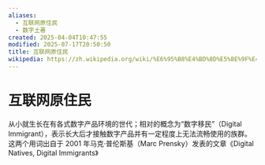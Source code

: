 ```yaml
---
aliases:
  - 互联网原住民
  - 数字土著
created: 2025-04-04T10:47:55
modified: 2025-07-17T20:50:50
title: 互联网原住民
wikipedia: https://zh.wikipedia.org/wiki/%E6%95%B8%E4%BD%8D%E5%8E%9F%E4%BD%8F%E6%B0%91
---
```


# 互联网原住民

从小就生长在有各式数字产品环境的世代；相对的概念为“数字移民”（Digital Immigrant），表示长大后才接触数字产品并有一定程度上无法流畅使用的族群。这两个用词出自于 2001 年马克·普伦斯基（Marc Prensky）发表的文章《Digital Natives, Digital Immigrants》
